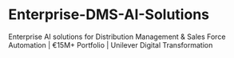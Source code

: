 # Enterprise-DMS-AI-Solutions
Enterprise AI solutions for Distribution Management &amp; Sales Force Automation | €15M+ Portfolio | Unilever Digital Transformation
